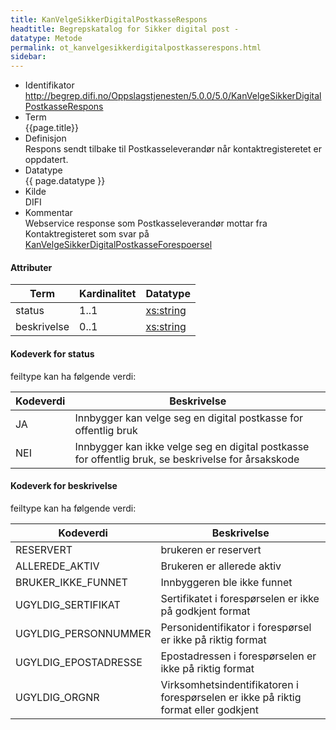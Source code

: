 ```yaml
--- 
title: KanVelgeSikkerDigitalPostkasseRespons  
headtitle: Begrepskatalog for Sikker digital post -  
datatype: Metode  
permalink: ot_kanvelgesikkerdigitalpostkasserespons.html
sidebar:
---
```


  - Identifikator  
    http://begrep.difi.no/Oppslagstjenesten/5.0.0/5.0/KanVelgeSikkerDigitalPostkasseRespons
  - Term  
    {{page.title}}
  - Definisjon  
    Respons sendt tilbake til Postkasseleverandør når
    kontaktregisteretet er oppdatert.
  - Datatype  
    {{ page.datatype }}
  - Kilde  
    DIFI
  - Kommentar  
    Webservice response som Postkasseleverandør mottar fra
    Kontaktregisteret som svar på
    [KanVelgeSikkerDigitalPostkasseForespoersel](KanVelgeSikkerDigitalPostkasseForespoersel.md)

#### Attributer

| Term        | Kardinalitet | Datatype                                              |
| ----------- | ------------ | ----------------------------------------------------- |
| status      | 1..1         | [xs:string](http://www.w3.org/TR/xmlschema-2/#string) |
| beskrivelse | 0..1         | [xs:string](http://www.w3.org/TR/xmlschema-2/#string) |

#### Kodeverk for status

feiltype kan ha følgende verdi:

| Kodeverdi | Beskrivelse                                                                                         |
| --------- | --------------------------------------------------------------------------------------------------- |
| JA        | Innbygger kan velge seg en digital postkasse for offentlig bruk                                     |
| NEI       | Innbygger kan ikke velge seg en digital postkasse for offentlig bruk, se beskrivelse for årsakskode |

#### Kodeverk for beskrivelse

feiltype kan ha følgende verdi:

| Kodeverdi             | Beskrivelse                                                                         |
| --------------------- | ----------------------------------------------------------------------------------- |
| RESERVERT             | brukeren er reservert                                                               |
| ALLEREDE\_AKTIV       | Brukeren er allerede aktiv                                                          |
| BRUKER\_IKKE\_FUNNET  | Innbyggeren ble ikke funnet                                                         |
| UGYLDIG\_SERTIFIKAT   | Sertifikatet i forespørselen er ikke på godkjent format                             |
| UGYLDIG\_PERSONNUMMER | Personidentifikator i forespørsel er ikke på riktig format                          |
| UGYLDIG\_EPOSTADRESSE | Epostadressen i forespørselen er ikke på riktig format                              |
| UGYLDIG\_ORGNR        | Virksomhetsindentifikatoren i forespørselen er ikke på riktig format eller godkjent |
